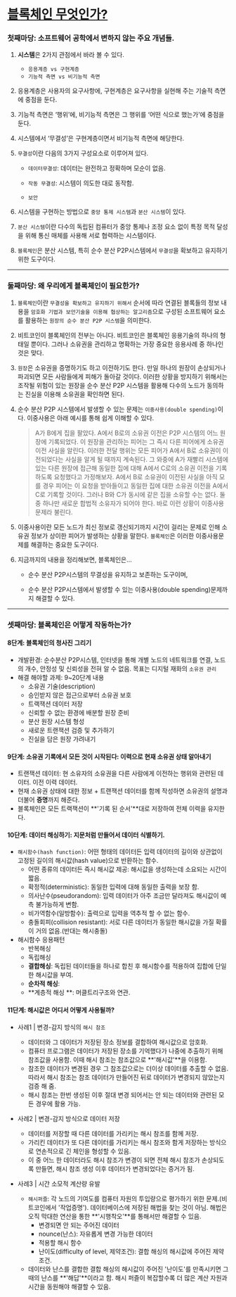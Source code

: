 # [블록체인 무엇인가?](https://book.naver.com/bookdb/book_detail.nhn?bid=13316548)

### 첫째마당: 소프트웨어 공학에서 변하지 않는 주요 개념들.

1. **시스템**은 2가지 관점에서 바라 볼 수 있다. 

   - `응용계층 vs 구현계층`
   - `기능적 측면 vs 비기능적 측면`

2. 응용계층은 사용자의 요구사항에, 구현계층은 요구사항을 실현해 주는 기술적 측면에 중점을 둔다.

3. 기능적 측면은 ‘행위’에, 비기능적 측면은 그 행위를 ‘어떤 식으로 했는가’에 중점을 둔다.

4. 시스템에서 ‘무결성’은 구현계층이면서 비기능적 측면에 해당한다.

5. `무결성`이란 다음의 3가지 구성요소로 이루어져 있다.

   - `데이터무결성`: 데이터는 완전하고 정확하며 모순이 없음.

   - `작동 무결성`: 시스템이 의도한 대로 동작함. 
   - `보안`

6. 시스템을 구현하는 방법으로 `중앙 통제 시스템`과 `분산 시스템`이 있다.

7. `분산 시스템`이란 다수의 독립된 컴퓨터가 중앙 통제나 조정 요소 없이 특정 목적 달성을 위해 통신 매체를 사용해 서로 협력하는 시스템이다.

8. `블록체인`은 분산 시스템, 특히 순수 분산 P2P시스템에서 `무결성`을 확보하고 유지하기 위한 도구이다.


---



### 둘째마당: 왜 우리에게 블록체인이 필요한가?

1. `블록체인`이란 `무결성을 확보하고 유지하기 위해서` 순서에 따라 연결된 블록들의 정보 내용을 `암호화 기법과 보안기술을 이용해 협상하는 알고리즘`으로 구성된 소프트웨어 요소를 활용하는 `원장의 순수 분산 P2P 시스템`을 의미한다. 

2. 비트코인이 블록체인의 전부는 아니다. 비트코인은 블록체인 응용기술의 하나의 형태일 뿐이다. 그러나 소유권을 관리하고 명확하는 가장 중요한 응용사례 중 하나인 것은 맞다. 

3. `원장`은 소유권을 증명하기도 하고 이전하기도 한다. 만일 하나의 원장이 손상되거나 파괴되면 모든 사람들에게 피해가 돌아갈 것이다. 이러한 상황을 방지하기 위해서는 조작될 위험이 있는 원장을 순수 분산 P2P 시스템을 활용해 다수의 노드가 동의하는 진실을 이용해 소유권을 확인하면 된다.

4. 순수 분산 P2P 시스템에서 발생할 수 있는 문제는 `이중사용(double spending)`이다. 이중사용은 아래 예시를 통해 쉽게 이해할 수 있다.

   > A가 B에게 집을 팔았다. A에서 B로의 소유권 이전은 P2P 시스템의 어느 원장에 기록되었다. 이 원장을 관리하는 피어는 그 즉시 다른 피어에게 소유권 이전 사실을 알린다. 이러한 전달 행위는 모든 피어가 A에서 B로 소유권이 이전되었다는 사실을 알게 될 때까지 계속된다. 그 와중에 A가 재빨리 시스템에 있는 다른 원장에 접근해 동일한 집에 대해 A에서 C로의 소유권 이전을 기록하도록 요청했다고 가정해보자. A에서 B로 소유권이 이전된 사실을 아직 모를 경우 피어는 이 요청을 받아들이고 동일한 집에 대한 소유권 이전을 A에서 C로 기록할 것이다. 그러나 B와 C가 동시에 같은 집을 소유할 수는 없다. 둘 중 하나만 새로운 합법적 소유자가 되어야 한다. 바로 이런 상황이 이중사용문제라 불린다.

5. 이중사용이란 모든 노드가 최신 정보로 갱신되기까지 시간이 걸리는 문제로 인해 소유권 정보가 상이한 피어가 발생하는 상황을 말한다. `블록체인`은 이러한 이중사용문제를 해결하는 중요한 도구이다. 

6. 지금까지의 내용을 정리해보면, 블록체인은...

   - 순수 분산 P2P시스템의 무결성을 유지하고 보존하는 도구이며,

   - 순수 분산 P2P시스템에서 발생할 수 있는 이중사용(double spending)문제까지 해결할 수 있다.


---

### 셋째마당: 블록체인은 어떻게 작동하는가?

#### 8단계: 블록체인의 청사진 그리기

- 개발환경: 순수분산 P2P시스템, 인터넷을 통해 개별 노드의 네트워크를 연결, 노드의 개수, 안정성 및 신뢰성을 전혀 알 수 없음. 목표는 디지털 재화의 `소유권 관리`
- 해결 해야할 과제: 9~20단계 내용
  - 소유권 기술(description)
  - 승인받지 않은 접근으로부터 소유권 보호
  - 트랙잭션 데이터 저장
  - 신뢰할 수 없는 환경에 배분할 원장 준비
  - 분산 원장 시스템 형성
  - 새로운 트랜잭션 검증 및 추가하기
  - 진실을 담은 원장 가려내기



#### 9단계: 소유권 기록에서 모든 것이 시작된다: 이력으로 현재 소유권 상태 알아내기

- 트랜잭션 데이터: 현 소유자의 소유권을 다른 사람에게 이전하는 행위와 관련된 데이터. 이전 이력 데이터.
- 현재 소유권 상태에 대한 정보 + 트랜잭션 데이터를 함께 작성하면 소유권의 설명과 더불어 **증명**까지 해준다.
- 블록체인은 모든 트랙잭션이 **'기록 된 순서'**대로 저장하여 전체 이력을 유지한다.



#### 10단계: 데이터 해싱하기: 지문처럼 만들어서 데이터 식별하기.

- `해시함수(hash function)`: 어떤 형태의 데이터든 입력 데이터의 길이와 상관없이 고정된 길이의 해시값(hash value)으로 반환하는 함수.
  - 어떤 종류의 데이터든 즉시 해시값 제공: 해시값을 생성하는데 소요되는 시간이 짧음.
  - 확정적(deterministic): 동일한 입력에 대해 동일한 출력을 보장 함.
  - 의사난수(pseudorandom): 입력 데이터가 아주 조금만 달라져도 해시값이 예측 불가능하게 변함.
  - 비가역함수(일방함수): 출력으로 입력을 역추적 할 수 없는 함수.
  - 충돌회피(collision resistant): 서로 다른 데이터가 동일한 해시값을 가질 확률이 거의 없음.(반대는 해시충돌)
- 해시함수 응용패턴
  - 반복해싱
  - 독립해싱
  - **결합해싱**: 독립된 데이터들을 하나로 합친 후 해시함수를 적용하여 집합에 단일한 해시값을 부여.
  - **순차적 해싱**:
  - **계층적 해싱 **: 머클트리구조와 연관.



#### 11단계: 해시값은 어디서 어떻게 사용될까?

- 사례1 | 변경-감지 방식의 `해시 참조`
  - 데이터와 그 데이터가 저장된 장소 정보를 결합하여 해시값으로 암호화. 
  - 컴퓨터 프로그램은 데이터가 저장된 장소를 기억했다가 나중에 추출하기 위해 참조값을 사용함. 이때 해시 참조는 참조값으로 **'해시값'**을 이용함.
  - 참조한 데이터가 변경된 경우 그 참조값으로는 더이상 데이터를 추출할 수 없음. 따라서 해시 참조는 참조 데이터가 만들어진 뒤로 데이터가 변경되지 않았는지 검증 해 줌. 
  - 해시 참조는 한번 생성된 이후 절대 변경 되어서는 안 되는 데이터와 관련된 모든 경우에 활용 가능.

- 사례2 | 변경-감지 방식으로 데이터 저장
  - 데이터를 저장할 때 다른 데이터를 가리키는 해시 참조를 함께 저장.
  - 가리킨 데이터가 또 다른 데이터를 가리키는 해시 참조와 함게 저장하는 방식으로 연손적으로 긴 체인을 형성할 수 있음.
  - 이 중 어느 한 데이터라도 해시 참조가 변경이 되면 전체 해시 참조가 손상되도록 만들면, 해시 참조 생성 이후 데이터가 변경되었다는 증거가 됨.
- 사례3 | 시간 소모적 계산량 유발
  - `해시퍼즐`: 각 노드의 기여도를 컴퓨터 자원의 투입량으로 평가하기 위한 문제.(비트코인에서 '작업증명'). 데이터베이스에 저장된 해법을 찾는 것이 아님. 해법은 오직 막대한 연산을 통한 **'시행착오'**를 통해서만 해결할 수 있음.
    - 변경되면 안 되는 주어진 데이터
    - nounce(난스): 자유롭게 변경 가능한 데이터
    - 적용할 해시 함수
    - 난이도(difficulty of level, 제약조건): 결합 해싱의 해시값에 주어진 제약조건.
  - 데이터와 난스를 결합한 결합 해싱의 해시값이 주어진 '난이도'를 만족시키면 그 때의 난스를 **'해답'**이라고 함. 해시 퍼즐이 복잡할수록 더 많은 계산 자원과 시간을 동원해야 해결할 수 있음.